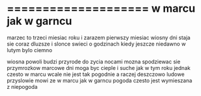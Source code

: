 
====================
w marcu jak w garncu
====================

marzec to trzeci miesiac roku i zarazem pierwszy miesiac wiosny
dni staja sie coraz dluzsze i slonce swieci o godzinach kiedy jeszcze niedawno w lutym bylo ciemno

wiosna powoli budzi przyrode do zycia 
nocami mozna spodziewac sie przymrozkow
marcowe dni moga byc cieple i suche jak w tym roku
jednak czesto w marcu wcale nie jest tak pogodnie a raczej deszczowo
ludowe przyslowie mowi ze 
	w marcu jak w garncu
pogoda czesto jest wymieszana z niepogoda

